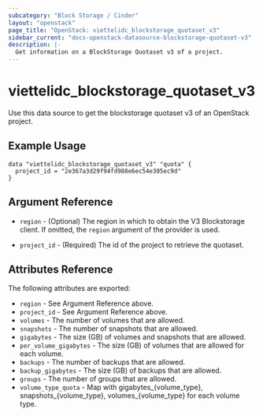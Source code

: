 ```yaml
---
subcategory: "Block Storage / Cinder"
layout: "openstack"
page_title: "OpenStack: viettelidc_blockstorage_quotaset_v3"
sidebar_current: "docs-openstack-datasource-blockstorage-quotaset-v3"
description: |-
  Get information on a BlockStorage Quotaset v3 of a project.
---
```


# viettelidc\_blockstorage\_quotaset\_v3

Use this data source to get the blockstorage quotaset v3 of an OpenStack project.

## Example Usage

```hcl
data "viettelidc_blockstorage_quotaset_v3" "quota" {
  project_id = "2e367a3d29f94fd988e6ec54e305ec9d"
}
```

## Argument Reference

* `region` - (Optional) The region in which to obtain the V3 Blockstorage client.
    If omitted, the `region` argument of the provider is used.

* `project_id` - (Required) The id of the project to retrieve the quotaset.


## Attributes Reference

The following attributes are exported:

* `region` - See Argument Reference above.
* `project_id` - See Argument Reference above.
* `volumes` -  The number of volumes that are allowed.
* `snapshots` - The number of snapshots that are allowed.
* `gigabytes` - The size (GB) of volumes and snapshots that are allowed.
* `per_volume_gigabytes` - The size (GB) of volumes that are allowed for each volume.
* `backups` - The number of backups that are allowed.
* `backup_gigabytes` - The size (GB) of backups that are allowed.
* `groups` - The number of groups that are allowed.
* `volume_type_quota` - Map with gigabytes_{volume_type}, snapshots_{volume_type}, volumes_{volume_type} for each volume type.